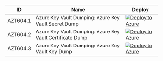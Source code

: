 | ID          | Name                                                             |Deploy|
| ----------- |------------------------------------------------------------------|------|
| AZT604.1    | Azure Key Vault Dumping: Azure Key Vault Secret Dump|[![Deploy to Azure](https://aka.ms/deploytoazurebutton)](https://portal.azure.com/#create/Microsoft.Template/uri/https%3A%2F%2Fraw.githubusercontent.com%2Fhausec%2FAzDetectSuite%2Fmain%2FAzureThreatResearchMatrix%2FCredentialAccess%2FAZT604%2FAZT604-1.json)|
| AZT604.2    | Azure Key Vault Dumping: Azure Key Vault Certificate Dump|[![Deploy to Azure](https://aka.ms/deploytoazurebutton)](https://portal.azure.com/#create/Microsoft.Template/uri/https%3A%2F%2Fraw.githubusercontent.com%2Fhausec%2FAzDetectSuite%2Fmain%2FAzureThreatResearchMatrix%2FCredentialAccess%2FAZT604%2FAZT604-2.json)|
| AZT604.3    | Azure Key Vault Dumping: Azure Key Vault Key Dump|[![Deploy to Azure](https://aka.ms/deploytoazurebutton)](https://portal.azure.com/#create/Microsoft.Template/uri/https%3A%2F%2Fraw.githubusercontent.com%2Fhausec%2FAzDetectSuite%2Fmain%2FAzureThreatResearchMatrix%2FCredentialAccess%2FAZT604%2FAZT604-3.json)|
